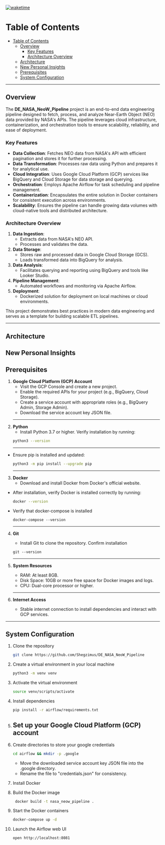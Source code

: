 [![waketime](https://wakatime.com/badge/user/7bb4aa36-0e0a-4c8e-9ce5-180c23c37a37/project/e03fc783-8f8c-447e-a184-30ee77f0aeed.svg)](https://wakatime.com/badge/user/7bb4aa36-0e0a-4c8e-9ce5-180c23c37a37/project/e03fc783-8f8c-447e-a184-30ee77f0aeed)

# Table of Contents

- [Table of Contents](#table-of-contents)
  - [Overview](#overview)
    - [Key Features](#key-features)
    - [Architecture Overview](#architecture-overview)
  - [Architecture](#architecture)
  - [New Personal Insights](#new-personal-insights)
  - [Prerequisites](#prerequisites)
  - [System Configuration](#system-configuration)


---
## Overview

The **DE_NASA_NeoW_Pipeline** project is an end-to-end data engineering pipeline designed to fetch, process, and analyze Near-Earth Object (NEO) data provided by NASA's APIs. The pipeline leverages cloud infrastructure, containerization, and orchestration tools to ensure scalability, reliability, and ease of deployment.

### Key Features
- **Data Collection**: Fetches NEO data from NASA's API with efficient pagination and stores it for further processing.
- **Data Transformation**: Processes raw data using Python and prepares it for analytical use.
- **Cloud Integration**: Uses Google Cloud Platform (GCP) services like BigQuery and Cloud Storage for data storage and querying.
- **Orchestration**: Employs Apache Airflow for task scheduling and pipeline management.
- **Containerization**: Encapsulates the entire solution in Docker containers for consistent execution across environments.
- **Scalability**: Ensures the pipeline can handle growing data volumes with cloud-native tools and distributed architecture.

### Architecture Overview
1. **Data Ingestion**:
   - Extracts data from NASA's NEO API.
   - Processes and validates the data.
2. **Data Storage**:
   - Stores raw and processed data in Google Cloud Storage (GCS).
   - Loads transformed data into BigQuery for analysis.
3. **Data Analysis**:
   - Facilitates querying and reporting using BigQuery and tools like Looker Studio.
4. **Pipeline Management**:
   - Automated workflows and monitoring via Apache Airflow.
5. **Deployment**:
   - Dockerized solution for deployment on local machines or cloud environments.

This project demonstrates best practices in modern data engineering and serves as a template for building scalable ETL pipelines.

--- 




## Architecture



## New Personal Insights






## Prerequisites
1. **Google Cloud Platform (GCP) Account**
   - Visit the GCP Console and create a new project.
   - Enable the required APIs for your project (e.g., BigQuery, Cloud Storage).
   - Create a service account with appropriate roles (e.g., BigQuery Admin, Storage Admin).
   - Download the service account key JSON file.
    --- 
2. **Python**
   - Install Python 3.7 or higher. Verify installation by running:
    ```bash
    python3 --version
    ```
    --- 
  - Ensure pip is installed and updated:
    ```bash
    python3 -m pip install --upgrade pip
    ```
    --- 
3. **Docker**
   - Download and install Docker from Docker's official website.
  - After installation, verify Docker is installed correctly by running:
    ```bash
    docker --version
    ```
  - Verify that docker-compose is installed
    ```
    docker-compose --version
    ```
    --- 
4. **Git**
   - Install Git to clone the repository. Confirm installation
    ```
    git --version
    ```
    --- 
5. **System Resources**
    - RAM: At least 8GB.
    - Disk Space: 10GB or more free space for Docker images and logs.
    - CPU: Dual-core processor or higher.
    --- 
6. **Internet Access**

   - Stable internet connection to install dependencies and interact with GCP services.
--- 

## System Configuration
1. Clone the repository
    ```bash
    git clone https://github.com/Shegzimus/DE_NASA_NeoW_Pipeline
    ```

2. Create a virtual environment in your local machine
    ```bash
    python3 -m venv venv
    ```


3. Activate the virtual environment
    ```bash
    source venv/scripts/activate
    ```

4. Install dependencies
   ```bash
   pip install -r airflow/requirements.txt
   ```

5. Set up your Google Cloud Platform (GCP) account
   - 

6. Create directories to store your google credentials
   ```bash
   cd airflow && mkdir -p .google

   ```
   - Move the downloaded service account key JSON file into the .google directory.
   - Rename the file to "credentials.json" for consistency.

7. Install Docker
   

8. Build the Docker image
   ```bash
    docker build -t nasa_neow_pipeline .

   ```

9. Start the Docker containers
    ```bash
    docker-compose up -d
   ```

10. Launch the Airflow web UI
    ```bash
    open http://localhost:8081
